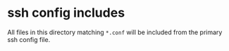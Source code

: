 ssh config includes
===================

All files in this directory matching `*.conf` will be included from
the primary ssh config file.
